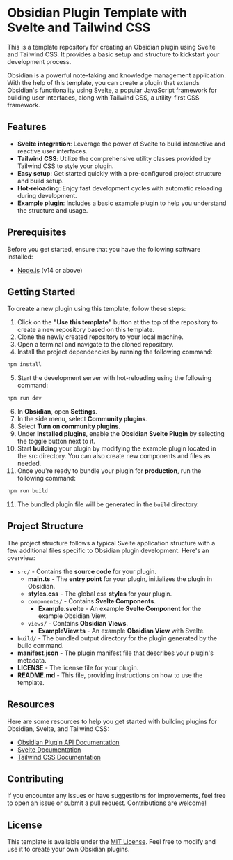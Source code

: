 # Obsidian Plugin Template with Svelte and Tailwind CSS

This is a template repository for creating an Obsidian plugin using Svelte and
Tailwind CSS. It provides a basic setup and structure to kickstart your
development process.

Obsidian is a powerful note-taking and knowledge management application. With
the help of this template, you can create a plugin that extends Obsidian's
functionality using Svelte, a popular JavaScript framework for building user
interfaces, along with Tailwind CSS, a utility-first CSS framework.

## Features

- **Svelte integration**: Leverage the power of Svelte to build interactive and
  reactive user interfaces.
- **Tailwind CSS**: Utilize the comprehensive utility classes provided by
  Tailwind CSS to style your plugin.
- **Easy setup**: Get started quickly with a pre-configured project structure
  and build setup.
- **Hot-reloading**: Enjoy fast development cycles with automatic reloading
  during development.
- **Example plugin**: Includes a basic example plugin to help you understand the
  structure and usage.

## Prerequisites

Before you get started, ensure that you have the following software installed:

- [Node.js](https://nodejs.org) (v14 or above)

## Getting Started

To create a new plugin using this template, follow these steps:

1. Click on the **"Use this template"** button at the top of the repository to
   create a new repository based on this template.
2. Clone the newly created repository to your local machine.
3. Open a terminal and navigate to the cloned repository.
4. Install the project dependencies by running the following command:

```bash
npm install
```

5. Start the development server with hot-reloading using the following command:

```bash
npm run dev
```

6. In **Obsidian**, open **Settings**.
7. In the side menu, select **Community plugins**.
8. Select **Turn on community plugins**.
9. Under **Installed plugins**, enable the **Obsidian Svelte Plugin** by
   selecting the toggle button next to it.
10. Start **building** your plugin by modifying the example plugin located in
    the src directory. You can also create new components and files as needed.
11. Once you're ready to bundle your plugin for **production**, run the
    following command:

```bash
npm run build
```

11. The bundled plugin file will be generated in the `build` directory.

## Project Structure

The project structure follows a typical Svelte application structure with a few
additional files specific to Obsidian plugin development. Here's an overview:

- `src/` - Contains the **source code** for your plugin.
  - **main.ts** - The **entry point** for your plugin, initializes the plugin in
    Obsidian.
  - **styles.css** - The global css **styles** for your plugin.
  - `components/` - Contains **Svelte Components**.
    - **Example.svelte** - An example **Svelte Component** for the example
      Obsidian View.
  - `views/` - Contains **Obsidian Views**.
    - **ExampleView.ts** - An example **Obsidian View** with Svelte.
- `build/` - The bundled output directory for the plugin generated by the build
  command.
- **manifest.json** - The plugin manifest file that describes your plugin's
  metadata.
- **LICENSE** - The license file for your plugin.
- **README.md** - This file, providing instructions on how to use the template.

## Resources

Here are some resources to help you get started with building plugins for
Obsidian, Svelte, and Tailwind CSS:

- [Obsidian Plugin API Documentation](https://github.com/obsidianmd/obsidian-api)
- [Svelte Documentation](https://svelte.dev/docs)
- [Tailwind CSS Documentation](https://tailwindcss.com/docs)

## Contributing

If you encounter any issues or have suggestions for improvements, feel free to
open an issue or submit a pull request. Contributions are welcome!

## License

This template is available under the [MIT License](LICENSE). Feel free to modify
and use it to create your own Obsidian plugins.
